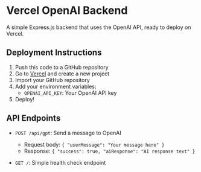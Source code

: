 # Vercel OpenAI Backend

A simple Express.js backend that uses the OpenAI API, ready to deploy on Vercel.

## Deployment Instructions

1. Push this code to a GitHub repository
2. Go to [Vercel](https://vercel.com) and create a new project
3. Import your GitHub repository
4. Add your environment variables:
   - `OPENAI_API_KEY`: Your OpenAI API key
5. Deploy!

## API Endpoints

- `POST /api/gpt`: Send a message to OpenAI
  - Request body: `{ "userMessage": "Your message here" }`
  - Response: `{ "success": true, "aiResponse": "AI response text" }`

- `GET /`: Simple health check endpoint


